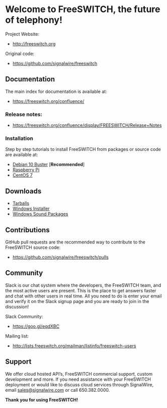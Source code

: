 # Welcome to FreeSWITCH, the future of telephony!

Project Website:

  * http://freeswitch.org

Original code:

  * https://github.com/signalwire/freeswitch

## Documentation
 
The main index for documentation is available at:

  * https://freeswitch.org/confluence/
  
### Release notes: 

  * https://freeswitch.org/confluence/display/FREESWITCH/Release+Notes 

### Installation

Step by step tutorials to install FreeSWITCH from packages or source code are available at:

  * [Debian 10 Buster](https://freeswitch.org/confluence/display/FREESWITCH/Debian+10+Buster) [<b>Recommended</b>]
  * [Raspberry Pi](https://freeswitch.org/confluence/display/FREESWITCH/Raspberry+Pi)
  * [CentOS 7](https://freeswitch.org/confluence/display/FREESWITCH/CentOS+7+and+RHEL+7)

## Downloads

  * [Tarballs](https://files.freeswitch.org/releases/freeswitch/)
  * [Windows Installer](http://files.freeswitch.org/windows/installer/x64/)
  * [Windows Sound Packages](http://files.freeswitch.org/windows/installer/x64/sounds/)

## Contributions

GitHub pull requests are the recommended way to contribute to the FreeSWITCH source code:

  * https://github.com/signalwire/freeswitch/pulls
  
## Community

Slack is our chat system where the developers, the FreeSWITCH team, and the most active users are present.
This is the place to get answers faster and chat with other users in real time. All you need to do is enter your email and verify it on the Slack signup page and you are ready to join in the discussion!

Slack Community:
  * https://goo.gl/eqdXBC

Mailing list:

  * http://lists.freeswitch.org/mailman/listinfo/freeswitch-users
  
## Support

We offer cloud hosted API’s, FreeSWITCH commercial support, custom development and more.
If you need assistance with your FreeSWITCH deployment or would like to discuss cloud services through SignalWire,
email sales@signalwire.com or call 650.382.0000.

**Thank you for using FreeSWITCH!**
